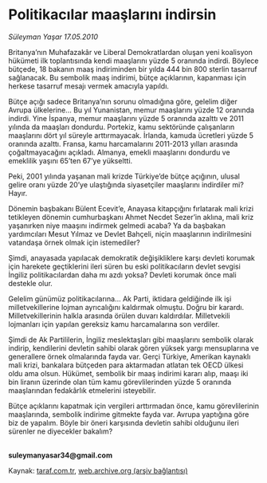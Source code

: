 # Politikacılar maaşlarını indirsin

*Süleyman Yaşar 17.05.2010*

<div class="yazi"><p>Britanya’nın Muhafazakâr ve Liberal Demokratlardan oluşan yeni koalisyon hükümeti ilk toplantısında kendi maaşlarını yüzde 5 oranında indirdi. Böylece bütçede, 18 bakanın maaş indiriminden bir yılda 444 bin 800 sterlin tasarruf sağlanacak. Bu sembolik maaş indirimi, bütçe açıklarının, kapanması için herkese tasarruf mesajı vermek amacıyla yapıldı. </p>
<p>Bütçe açığı sadece Britanya’nın sorunu olmadığına göre, gelelim diğer Avrupa ülkelerine... Bu yıl Yunanistan, memur maaşlarını yüzde 12 oranında indirdi. Yine İspanya, memur maaşlarını yüzde 5 oranında azalttı ve 2011 yılında da maaşları dondurdu. Portekiz, kamu sektöründe çalışanların maaşlarını dört yıl süreyle arttırmayacak. İrlanda, kamuda ücretleri yüzde 5 oranında azalttı. Fransa, kamu harcamalarını 2011-2013 yılları arasında çoğaltmayacağını açıkladı. Almanya, emekli maaşlarını dondurdu ve emeklilik yaşını 65’ten 67’ye yükseltti.</p>
<p>Peki, 2001 yılında yaşanan mali krizde Türkiye’de bütçe açığının, ulusal gelire oranı yüzde 20’ye ulaştığında siyasetçiler maaşlarını indirdiler mi? Hayır. </p>
<p>Dönemin başbakanı Bülent Ecevit’e, Anayasa kitapçığını fırlatarak mali krizi tetikleyen dönemin cumhurbaşkanı Ahmet Necdet Sezer’in aklına, mali kriz yaşanırken niye maaşını indirmek gelmedi acaba? Ya da başbakan yardımcıları Mesut Yılmaz ve Devlet Bahçeli, niçin maaşlarının indirilmesini vatandaşa örnek olmak için istemediler? </p>
<p>Şimdi, anayasada yapılacak demokratik değişikliklere karşı devleti korumak için harekete geçtiklerini ileri süren bu eski politikacıların devlet sevgisi İngiliz politikacılardan daha mı azdı yoksa? Devleti korumak önce mali destekle olur. </p>
<p>Gelelim günümüz politikacılarına... Ak Parti, iktidara geldiğinde ilk işi milletvekillerine lojman ayrıcalığını kaldırmak olmuştu. Doğru bir karardı. Milletvekillerinin halkla arasında örülen duvarı kaldırdılar. Milletvekili lojmanları için yapılan gereksiz kamu harcamalarına son verdiler.</p>
<p>Şimdi de Ak Partililerin, İngiliz meslektaşları gibi maaşlarını sembolik olarak indirip, kendilerini devletin sahibi olarak gören yüksek yargı mensuplarına ve generallere örnek olmalarında fayda var. Gerçi Türkiye, Amerikan kaynaklı mali krizi, bankalara bütçeden para aktarmadan atlatan tek OECD ülkesi oldu ama olsun. Hükümet, sembolik bir maaş indirimi kararı alıp, maaşı iki bin liranın üzerinde olan tüm kamu görevlilerinden yüzde 5 oranında maaşlarından fedakârlık etmelerini isteyebilir. </p>
<p>Bütçe açıklarını kapatmak için vergileri arttırmadan önce, kamu görevlilerinin maaşlarında, sembolik indirime gitmekte fayda var. Avrupa yaptığına göre biz de yapalım. Böyle bir öneri karşısında devletin sahibi olduğunu ileri sürenler ne diyecekler bakalım?</p>
<p><b><br/>suleymanyasar34@gmail.com</b><b><i></i></b></p></div>

Kaynak: [taraf.com.tr](http://www.taraf.com.tr:80/suleyman-yasar/makale-politikacilar-maaslarini-indirsin.htm), [web.archive.org (arşiv bağlantısı)](http://web.archive.org/web/20100519120931/http://www.taraf.com.tr:80/suleyman-yasar/makale-politikacilar-maaslarini-indirsin.htm)
